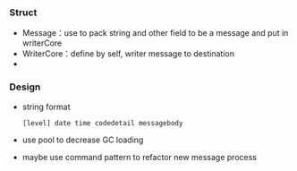 ### Struct

- Message：use to pack string and other field to be a message and put in writerCore
- WriterCore：define by self, writer message to destination
-

### Design

- string format

  ```
  [level] date time codedetail messagebody
  ```

- use pool to decrease GC loading

- maybe use command pattern to refactor new message process
